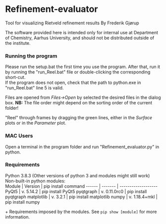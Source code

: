 # Refinement-evaluator
Tool for visualizing Rietveld refinement results
By Frederik Gjørup

The software provided here is intended only for internal use at Department of Chemistry, Aarhus University, and should not be distributed outside of the institute.  

### Running the program ###
Please run the setup.bat the first time you use the program. After that, run it by running the "run_Reel.bat" file or double-clicking the corresponding short-cut.  
If the program does not open, check that the path to python.exe in "run_Reel.bat" line 5 is valid.

Files are opened from *Files->Open* by selected the desired files in the dialog box. **NB:** The file order might depend on the sorting order of the current folder!

"Reel" through frames by dragging the green lines, either in the *Surface* plots or in the *Parameter* plot.

### MAC Users ###
Open a terminal in the program folder and run "Refinement_evaluator.py" in python.

### Requirements ###
Python 3.8.3 (Other versions of python 3 and modules might still work)  
Non-built-in python modules:  
Module | Version | pip install command
------ | ------- | -------------------
PyQt5 | v. 5.14.2 | pip install PyQt5
pyqtgraph | v. 0.11.0rc0 | pip install pyqtgraph
matplotlib | v. 3.2.1 | pip install matplotlib
numpy | v. 1.18.4+mkl | pip install numpy

\+ Requirements imposed by the modules. See `pip show [module]` for more information.
